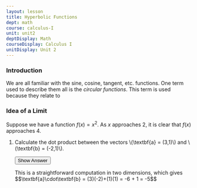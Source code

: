 ```yaml
---
layout: lesson
title: Hyperbolic Functions
dept: math
course: calculus-I
unit: unit2
deptDisplay: Math
courseDisplay: Calculus I
unitDisplay: Unit 2
---
```


### Introduction
We are all familiar with the sine, cosine, tangent, etc. functions. One term used to describe them all is the *circular functions*. This term is used because they relate to 




### Idea of a Limit

Suppose we have a function $f(x) = x^2$. As $x$ approaches 2, it is clear that $f(x)$ approaches 4. 



<ol>
<li> <div> Calculate the dot product between the vectors \(\textbf{a} = (3,1)\) and \(\textbf{b} = (-2,1)\). </div>

<button onclick="myFunction('answer1')" class="answerButton">Show Answer</button>
<div  id="answer1" class="answer">
This is a straightforward computation in two dimensions, which gives 
$$\textbf{a}\cdot\textbf{b} = (3)(-2)+(1)(1) = -6 + 1 = -5$$ 
</div> </li>

</ol>
